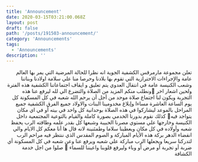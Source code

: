```yaml
---
title: 'Announcement'
date: 2020-03-15T03:21:00.068Z
layout: post
draft: false
path: '/posts/191503-announcement/'
category: 'Announcements'
tags:
  - 'Announcements'
description: ''
---
```


<div dir="rtl">

تعلن مجموعة مارمرقس الكشفية الجوية انه نظرا للحالة المرضية التي يمر بها العالم عامة والإجراءات الاحترازية التي تقوم بها بلادنا وحرصا منا علي سلامة اولادنا وبناتنا وشعب الكنيسة عامة في انتقال العدوي يتم تعليق و ايقاف اجتماعاتنا الكشفية هذه الفترة ولحين اشعار اخر 🙏ونطلب منكم المزيد من الصلاة والتضرع الي لله ليرفع عنا هذه التجربة ويكون لنا اجتماع صلاة موحد من أجل أن يرحم الله شعبه في كل المسكونة كل يوم الساعة العاشرة مساءا وإبلاغ مخدومينا البنات والاولاد جميع الفرق الكشفية جميع المراحل بالموعد ليشاركوا في هذه الصلاة بوحدانية  كل واحد في بيته أو في اي مكان يتواجد فيه🙏 كذلك نقوم بدورنا الخدمي بصورة كاملة  والقيام بالتوعية المجتمعية داخل الكنيسة وخارجها علي مستوي مصرنا الحبيبة وشبعها كل بقدر علمه وطاقته الرب يحفظ شعبه وأولاده في كل مكان ويعطينا سلاما وطمئنينة لانه قال ها أنا معكم كل الايام والي انقضاء الدهر بركة هذه الأيام المباركة و الصوم المقدس الذي ننتظر فيه مراحم الرب لتدركنا سريعا ويجعلها الرب مباركة علي شعبه ويرفع عنا وعن شعبه في كل المسكونة أي ضربة أو تجربة أو مرض أو وباء وليرفع قلوبنا واعيننا للسماء 🙏 صلوا من اجل خدمة الكشافة
</div>